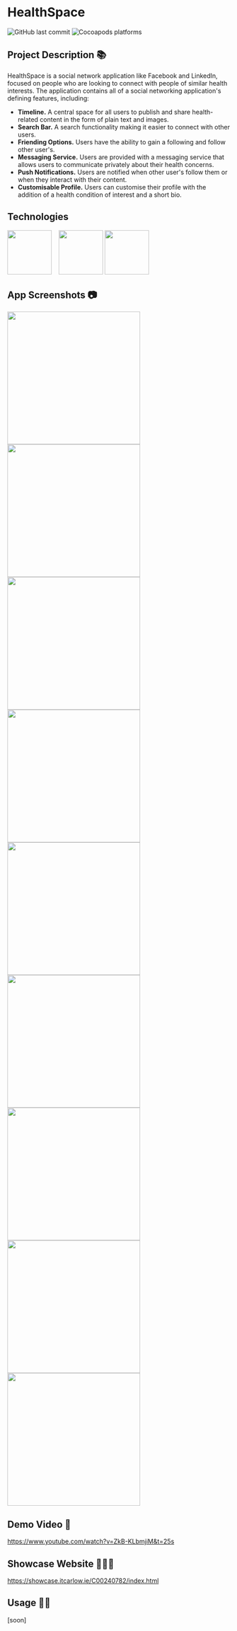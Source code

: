 # HealthSpace
![GitHub last commit](https://img.shields.io/github/last-commit/google/skia)
![Cocoapods platforms](https://img.shields.io/cocoapods/p/ios?color=blue&style=flat-square)
## Project Description 📚
HealthSpace is a social network application like Facebook and LinkedIn, focused on people who are looking to connect with people of similar health interests.
The application contains all of a social networking application's defining features, including: 
- **Timeline.** A central space for all users to publish and share health-related content in the form of plain text and images.
- **Search Bar.** A search functionality making it easier to connect with other users.
- **Friending Options.** Users have the ability to gain a following and follow other user's.
- **Messaging Service.** Users are provided with a messaging service that allows users to communicate privately about their health concerns.
- **Push Notifications.** Users are notified when other user's follow them or when they interact with their content.
- **Customisable Profile.** Users can customise their profile with the addition of a health condition of interest and a short bio. 
## Technologies 
<img src="https://i.imgur.com/LnCNQLl.png" width="100">&nbsp;&nbsp;&nbsp;&nbsp;<img src="https://i.imgur.com/4gcJkW3.png" width="100">&nbsp;<img src="https://i.imgur.com/3B5SPj5.png" width="100">                                               
## App Screenshots 📷
<img src="https://i.imgur.com/42ggkUF.png" width="300"><img src="https://i.imgur.com/Jw29Jk4.png" width="300"><br>
<img src="https://i.imgur.com/q9rpV5N.png" width="300"><img src="https://i.imgur.com/TIenRbY.png" width="300"><br>
<img src="https://i.imgur.com/w1sePmc.png" width="300"><img src="https://i.imgur.com/HEbGsJt.png" width="300"><br>
<img src="https://i.imgur.com/cBpyT1i.png" width="300"><img src="https://i.imgur.com/ufOFz5X.png" width="300"><br>
<img src="https://i.imgur.com/GWz0LkE.png" width="300">
## Demo Video 🎥
https://www.youtube.com/watch?v=ZkB-KLbmjiM&t=25s
## Showcase Website 👨🏻‍💻
https://showcase.itcarlow.ie/C00240782/index.html
## Usage ✍🏼
[soon]



